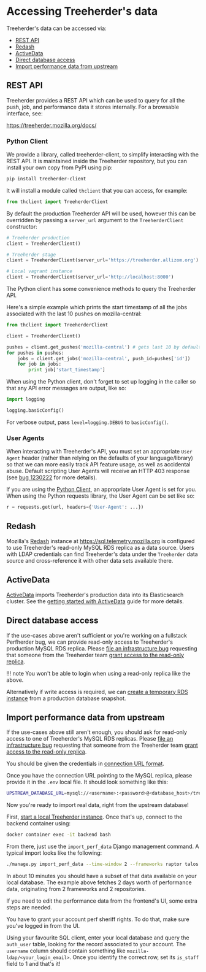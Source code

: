 # Accessing Treeherder's data

Treeherder's data can be accessed via:

- [REST API](#rest-api)
- [Redash](#redash)
- [ActiveData](#activedata)
- [Direct database access](#direct-database-access)
- [Import performance data from upstream](#import-performance-data-from-upstream)

## REST API

Treeherder provides a REST API which can be used to query for all the
push, job, and performance data it stores internally. For a browsable
interface, see:

<https://treeherder.mozilla.org/docs/>

### Python Client

We provide a library, called treeherder-client, to simplify
interacting with the REST API. It is maintained inside the
Treeherder repository, but you can install your own copy from PyPI
using pip:

```bash
pip install treeherder-client
```

It will install a module called `thclient` that you can access, for example:

```python
from thclient import TreeherderClient
```

By default the production Treeherder API will be used, however this can be
overridden by passing a `server_url` argument to the `TreeherderClient`
constructor:

```python
# Treeherder production
client = TreeherderClient()

# Treeherder stage
client = TreeherderClient(server_url='https://treeherder.allizom.org')

# Local vagrant instance
client = TreeherderClient(server_url='http://localhost:8000')
```

The Python client has some convenience methods to query the Treeherder API.

Here's a simple example which prints the start timestamp of all the
jobs associated with the last 10 pushes on mozilla-central:

```python
from thclient import TreeherderClient

client = TreeherderClient()

pushes = client.get_pushes('mozilla-central') # gets last 10 by default
for pushes in pushes:
    jobs = client.get_jobs('mozilla-central', push_id=pushes['id'])
    for job in jobs:
        print job['start_timestamp']
```

When using the Python client, don't forget to set up logging in the
caller so that any API error messages are output, like so:

```python
import logging

logging.basicConfig()
```

For verbose output, pass `level=logging.DEBUG` to `basicConfig()`.

### User Agents

When interacting with Treeherder's API, you must set an appropriate
`User Agent` header (rather than relying on the defaults of your
language/library) so that we can more easily track API feature usage,
as well as accidental abuse. Default scripting User Agents will receive
an HTTP 403 response (see [bug 1230222] for more details).

If you are using the [Python Client](#python-client), an appropriate User Agent
is set for you. When using the Python requests library, the User Agent
can be set like so:

```python
r = requests.get(url, headers={'User-Agent': ...})
```

[bug 1230222]: https://bugzilla.mozilla.org/show_bug.cgi?id=1230222

## Redash

Mozilla's [Redash] instance at <https://sql.telemetry.mozilla.org> is configured to use
Treeherder's read-only MySQL RDS replica as a data source. Users with LDAP credentials
can find Treeherder's data under the `Treeherder` data source and cross-reference it with
other data sets available there.

[redash]: https://redash.io

## ActiveData

[ActiveData] imports Treeherder's production data into its Elasticsearch cluster.
See the [getting started with ActiveData] guide for more details.

[activedata]: https://wiki.mozilla.org/EngineeringProductivity/Projects/ActiveData
[getting started with activedata]: https://github.com/mozilla/ActiveData/blob/dev/docs/GettingStarted.md

## Direct database access

If the use-cases above aren't sufficient or you're working on a fullstack Perfherder bug, 
we can provide read-only access to Treeherder's production MySQL RDS replica.
Please [file an infrastructure bug] requesting that someone from the
Treeherder team [grant access to the read-only replica].

<!-- prettier-ignore -->
!!! note
    You won't be able to login when using a read-only replica like the above.

Alternatively if write access is required, we can [create a temporary RDS instance] from
a production database snapshot.

## Import performance data from upstream

If the use-cases above still aren't enough, you should ask for read-only access to one of
Treeherder's MySQL RDS replicas. Please [file an infrastructure bug] requesting that
someone from the Treeherder team [grant access to the read-only replica].

You should be given the credentials in [connection URL format].

Once you have the connection URL pointing to the MySQL replica, please provide it in the `.env` local file.
It should look something like this:

```bash
UPSTREAM_DATABASE_URL=mysql://<username>:<password>@<database_host>/treeherder
```

Now you're ready to import real data, right from the upstream database!

First, [start a local Treeherder instance]. Once that's up, connect to the backend container using:

```bash
docker container exec -it backend bash
```

From there, just use the `import_perf_data` Django management command.
A typical import looks like the following:

```bash
./manage.py import_perf_data --time-window 2 --frameworks raptor talos --repositories autoland mozilla-beta --num-workers 4
```

In about 10 minutes you should have a subset of that data available on your local database.
The example above fetches 2 days worth of performance data, originating from 2 frameworks and 2 repositories.

If you need to edit the performance data from the frontend's UI, some extra steps are needed.

You have to grant your account perf sheriff rights.
To do that, make sure you've logged in from the UI.

Using your favourite SQL client, enter your local database and query the `auth_user` table, looking for the record
associated to your account. The `username` column should contain something like `mozilla-ldap/<your_login_email>`.
Once you identify the correct row, set its `is_staff` field to 1 and that's it!

[file an infrastructure bug]: https://bugzilla.mozilla.org/enter_bug.cgi?product=Tree%20Management&component=Treeherder%3A%20Infrastructure
[grant access to the read-only replica]: infrastructure/administration.md#granting-access-to-the-read-only-replica
[create a temporary rds instance]: infrastructure/administration.md#creating-a-temporary-instance
[connection URL format]: https://dev.mysql.com/doc/connector-j/8.0/en/connector-j-reference-jdbc-url-format.html
[start a local Treeherder instance]: installation.md#starting-a-local-treeherder-instance
